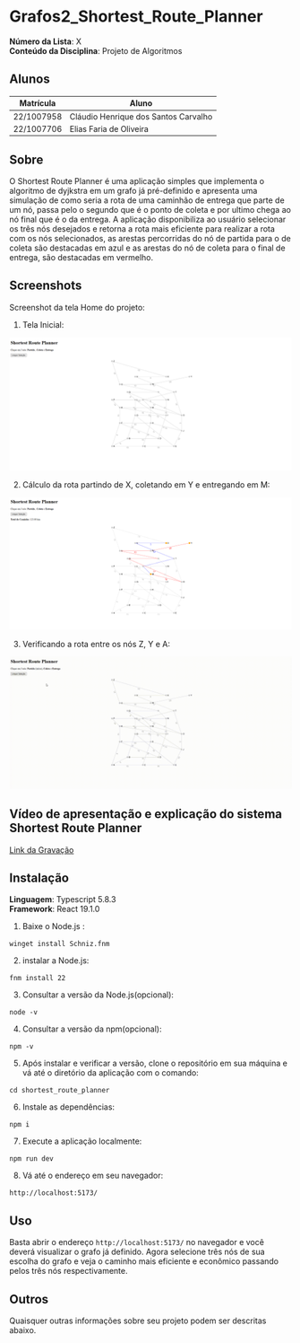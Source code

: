 # Grafos2_Shortest_Route_Planner

**Número da Lista**: X<br>
**Conteúdo da Disciplina**: Projeto de Algoritmos<br>

## Alunos
|Matrícula | Aluno |
| -- | -- |
| 22/1007958  |  Cláudio Henrique dos Santos Carvalho |
| 22/1007706  |  Elias Faria de Oliveira |

## Sobre
O Shortest Route Planner é uma aplicação simples que implementa o algoritmo de dyjkstra em um grafo já pré-definido e apresenta uma simulação de como seria a rota de uma caminhão de entrega que parte de um nó, passa pelo o segundo que é o ponto de coleta e por ultimo chega ao nó final que é o da entrega. A aplicação disponibiliza ao usuário selecionar os três nós desejados e retorna a rota mais eficiente para realizar a rota com os nós selecionados, as arestas percorridas do nó de partida para o de coleta são destacadas em azul e as arestas do nó de coleta para o final de entrega, são destacadas em vermelho.

## Screenshots

Screenshot da tela Home do projeto:

1. Tela Inicial:


![Tela Inicial](./shortest_route_planner/src/assets/image1.png)



2. Cálculo da rota partindo de X, coletando em Y e entregando em M:


![Tela Inicial](./shortest_route_planner/src/assets/image2.png)


3. Verificando a rota entre os nós Z, Y e A:


![Demonstracao](./shortest_route_planner/src/assets/dyjktra_demonstracao%20.gif)


## Vídeo de apresentação e explicação do sistema Shortest Route Planner

[Link da Gravação](https://youtu.be/Cvuv8hGXxJ4)

## Instalação 
**Linguagem**: Typescript 5.8.3<br>
**Framework**: React 19.1.0<br>

1. Baixe o Node.js :
```
winget install Schniz.fnm
```

2. instalar a Node.js:
```
fnm install 22
```

3. Consultar a versão da Node.js(opcional):
```
node -v 
```

4. Consultar a versão da npm(opcional):
```
npm -v
```

5. Após instalar e verificar a versão, clone o repositório em sua máquina e vá até o diretório da aplicação com o comando:
```
cd shortest_route_planner
```

6. Instale as dependências:
```
npm i
```

7. Execute a aplicação localmente:
```
npm run dev
```

8. Vá até o endereço em seu navegador:
```
http://localhost:5173/
```

## Uso 

Basta abrir o endereço ```http://localhost:5173/``` no navegador e você deverá visualizar o grafo já definido. Agora selecione três nós de sua escolha do grafo e veja o caminho mais eficiente e econômico passando pelos três nós respectivamente.

## Outros 
Quaisquer outras informações sobre seu projeto podem ser descritas abaixo.
